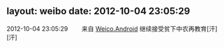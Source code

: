 layout: weibo
date: 2012-10-04 23:05:29
---
2012-10-04 23:05:29  &nbsp;&nbsp;&nbsp;&nbsp;&nbsp;&nbsp; 来自 <a href="http://app.weibo.com/t/feed/l4RWD" rel="nofollow">Weico.Android</a>
继续接受贫下中农再教育[汗][汗] ​​​

